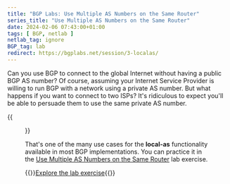 ```yaml
---
title: "BGP Labs: Use Multiple AS Numbers on the Same Router"
series_title: "Use Multiple AS Numbers on the Same Router"
date: 2024-02-06 07:43:00+01:00
tags: [ BGP, netlab ]
netlab_tag: ignore
BGP_tag: lab
redirect: https://bgplabs.net/session/3-localas/
---
```

Can you use BGP to connect to the global Internet without having a public BGP AS number? Of course, assuming your Internet Service Provider is willing to run BGP with a network using a private AS number. But what happens if you want to connect to two ISPs? It's ridiculous to expect you'll be able to persuade them to use the same private AS number.

{{<figure src="https://bgplabs.net/session/topology-localas.png">}}

That's one of the many use cases for the **local-as** functionality available in most BGP implementations. You can practice it in the [Use Multiple AS Numbers on the Same Router](https://bgplabs.net/session/3-localas/) lab exercise.

{{<jump>}}[Explore the lab exercise](https://bgplabs.net/session/3-localas/){{</jump>}}
